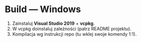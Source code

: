 ﻿# Build — Windows
1. Zainstaluj **Visual Studio 2019** + **vcpkg**.
2. W vcpkg doinstaluj zależności (patrz README projektu).
3. Kompilacja wg instrukcji repo (tu wklej swoje komendy 1:1).
